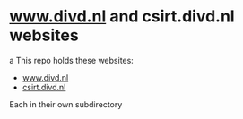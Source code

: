 www.divd.nl and csirt.divd.nl websites
====
a
This repo holds these websites:
* www.divd.nl
* [csirt.divd.nl](https://csirt.divd.nl)

Each in their own subdirectory
